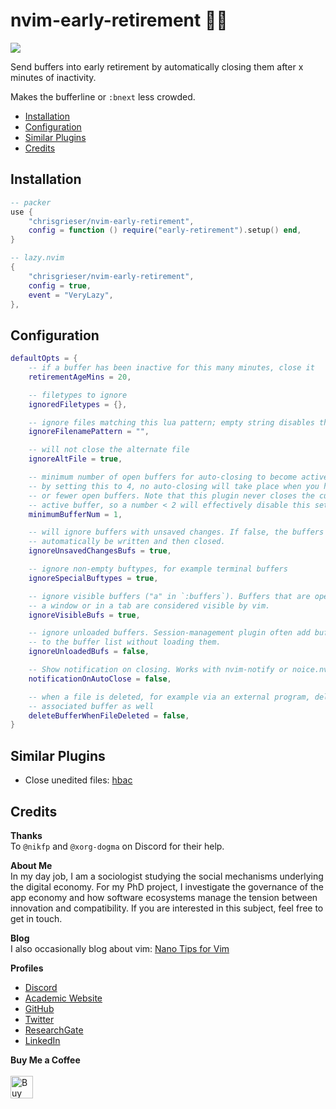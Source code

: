 <!-- LTeX: enabled=false -->
# nvim-early-retirement 👴👵
<!-- LTeX: enabled=true -->
<a href="https://dotfyle.com/plugins/chrisgrieser/nvim-early-retirement"><img src="https://dotfyle.com/plugins/chrisgrieser/nvim-early-retirement/shield" /></a>

Send buffers into early retirement by automatically closing them after x minutes of inactivity.

Makes the bufferline or `:bnext` less crowded.

<!-- toc -->
- [Installation](#installation)
- [Configuration](#configuration)
- [Similar Plugins](#similar-plugins)
- [Credits](#credits)
<!-- tocstop -->

## Installation

```lua
-- packer
use {
	"chrisgrieser/nvim-early-retirement",
	config = function () require("early-retirement").setup() end,
}

-- lazy.nvim
{
	"chrisgrieser/nvim-early-retirement",
	config = true,
	event = "VeryLazy",
},
```


## Configuration

```lua
defaultOpts = {
	-- if a buffer has been inactive for this many minutes, close it
	retirementAgeMins = 20,

	-- filetypes to ignore
	ignoredFiletypes = {},

	-- ignore files matching this lua pattern; empty string disables this setting
	ignoreFilenamePattern = "",

	-- will not close the alternate file
	ignoreAltFile = true,

	-- minimum number of open buffers for auto-closing to become active. E.g.,
	-- by setting this to 4, no auto-closing will take place when you have 3
	-- or fewer open buffers. Note that this plugin never closes the currently
	-- active buffer, so a number < 2 will effectively disable this setting.
	minimumBufferNum = 1,

	-- will ignore buffers with unsaved changes. If false, the buffers will
	-- automatically be written and then closed.
	ignoreUnsavedChangesBufs = true,

	-- ignore non-empty buftypes, for example terminal buffers
	ignoreSpecialBuftypes = true,

	-- ignore visible buffers ("a" in `:buffers`). Buffers that are open in
	-- a window or in a tab are considered visible by vim.
	ignoreVisibleBufs = true,

	-- ignore unloaded buffers. Session-management plugin often add buffers
	-- to the buffer list without loading them.
	ignoreUnloadedBufs = false,

	-- Show notification on closing. Works with nvim-notify or noice.nvim
	notificationOnAutoClose = false,

	-- when a file is deleted, for example via an external program, delete the
	-- associated buffer as well
	deleteBufferWhenFileDeleted = false,
}
```

## Similar Plugins
- Close unedited files: [hbac](https://github.com/axkirillov/hbac.nvim)

## Credits
__Thanks__  
To `@nikfp` and `@xorg-dogma` on Discord for their help.

<!-- vale Google.FirstPerson = NO -->
__About Me__  
In my day job, I am a sociologist studying the social mechanisms underlying the digital economy. For my PhD project, I investigate the governance of the app economy and how software ecosystems manage the tension between innovation and compatibility. If you are interested in this subject, feel free to get in touch.

__Blog__  
I also occasionally blog about vim: [Nano Tips for Vim](https://nanotipsforvim.prose.sh)

__Profiles__  
- [Discord](https://discordapp.com/users/462774483044794368/)
- [Academic Website](https://chris-grieser.de/)
- [GitHub](https://github.com/chrisgrieser/)
- [Twitter](https://twitter.com/pseudo_meta)
- [ResearchGate](https://www.researchgate.net/profile/Christopher-Grieser)
- [LinkedIn](https://www.linkedin.com/in/christopher-grieser-ba693b17a/)

__Buy Me a Coffee__  
<br>
<a href='https://ko-fi.com/Y8Y86SQ91' target='_blank'><img height='36' style='border:0px;height:36px;' src='https://cdn.ko-fi.com/cdn/kofi1.png?v=3' border='0' alt='Buy Me a Coffee at ko-fi.com' /></a>
